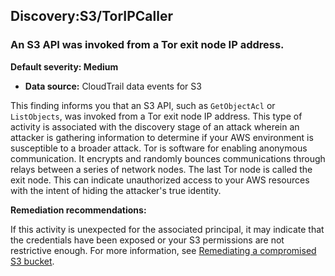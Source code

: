 Discovery:S3/TorIPCaller
------------------------


### An S3 API was invoked from a Tor exit node IP address.


**Default severity: Medium**


 * **Data source:** CloudTrail data events for S3

This finding informs you that an S3 API, such as `GetObjectAcl` or `ListObjects`, was invoked from a Tor exit node IP address. This type of activity is associated with the discovery stage of an attack wherein an attacker is gathering information to determine if your AWS environment is susceptible to a broader attack. Tor is software for enabling anonymous communication. It encrypts and randomly bounces communications through relays between a series of network nodes. The last Tor node is called the exit node. This can indicate unauthorized access to your AWS resources with the intent of hiding the attacker's true identity.


**Remediation recommendations:**


If this activity is unexpected for the associated principal, it may indicate that the credentials have been exposed or your S3 permissions are not restrictive enough. For more information, see [Remediating a compromised S3 bucket](https://docs.aws.amazon.com/guardduty/latest/ug/guardduty_remediate.html#compromised-s3).

